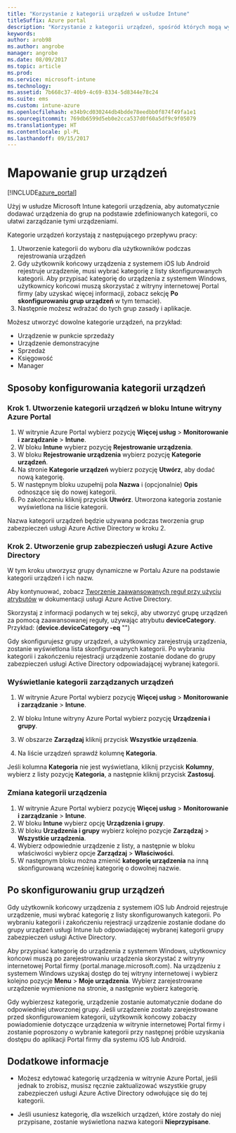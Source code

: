 ```yaml
---
title: "Korzystanie z kategorii urządzeń w usłudze Intune"
titleSuffix: Azure portal
description: "Korzystanie z kategorii urządzeń, spośród których mogą wybierać użytkownicy rejestrujący swoje urządzenia w usłudze Intune."
keywords: 
author: arob98
ms.author: angrobe
manager: angrobe
ms.date: 08/09/2017
ms.topic: article
ms.prod: 
ms.service: microsoft-intune
ms.technology: 
ms.assetid: 7b668c37-40b9-4c69-8334-5d8344e78c24
ms.suite: ems
ms.custom: intune-azure
ms.openlocfilehash: e34b9cd030244db4bdde78eedbb0f874f49fa1e1
ms.sourcegitcommit: 769db6599d5eb0e2cca537d0f60a5df9c9f05079
ms.translationtype: HT
ms.contentlocale: pl-PL
ms.lasthandoff: 09/15/2017
---
```

# <a name="map-device-groups"></a>Mapowanie grup urządzeń


[!INCLUDE[azure_portal](./includes/azure_portal.md)]

Użyj w usłudze Microsoft Intune kategorii urządzenia, aby automatycznie dodawać urządzenia do grup na podstawie zdefiniowanych kategorii, co ułatwi zarządzanie tymi urządzeniami.

Kategorie urządzeń korzystają z następującego przepływu pracy:
1. Utworzenie kategorii do wyboru dla użytkowników podczas rejestrowania urządzeń
3. Gdy użytkownik końcowy urządzenia z systemem iOS lub Android rejestruje urządzenie, musi wybrać kategorię z listy skonfigurowanych kategorii. Aby przypisać kategorię do urządzenia z systemem Windows, użytkownicy końcowi muszą skorzystać z witryny internetowej Portal firmy (aby uzyskać więcej informacji, zobacz sekcję **Po skonfigurowaniu grup urządzeń** w tym temacie).
4. Następnie możesz wdrażać do tych grup zasady i aplikacje.

Możesz utworzyć dowolne kategorie urządzeń, na przykład:
- Urządzenie w punkcie sprzedaży
- Urządzenie demonstracyjne
- Sprzedaż
- Księgowość
- Manager

## <a name="how-to-configure-device-categories"></a>Sposoby konfigurowania kategorii urządzeń

### <a name="step-1---create-device-categories-in-the-intune-blade-of-the-azure-portal"></a>Krok 1. Utworzenie kategorii urządzeń w bloku Intune witryny Azure Portal
1. W witrynie Azure Portal wybierz pozycję **Więcej usług** > **Monitorowanie i zarządzanie** > **Intune**.
3. W bloku **Intune** wybierz pozycję **Rejestrowanie urządzenia**.
3. W bloku **Rejestrowanie urządzenia** wybierz pozycję **Kategorie urządzeń**.
4. Na stronie **Kategorie urządzeń** wybierz pozycję **Utwórz**, aby dodać nową kategorię.
5. W następnym bloku uzupełnij pola **Nazwa** i (opcjonalnie) **Opis** odnoszące się do nowej kategorii.
6. Po zakończeniu kliknij przycisk **Utwórz**. Utworzona kategoria zostanie wyświetlona na liście kategorii.

Nazwa kategorii urządzeń będzie używana podczas tworzenia grup zabezpieczeń usługi Azure Active Directory w kroku 2.

### <a name="step-2---create-azure-active-directory-security-groups"></a>Krok 2. Utworzenie grup zabezpieczeń usługi Azure Active Directory
W tym kroku utworzysz grupy dynamiczne w Portalu Azure na podstawie kategorii urządzeń i ich nazw.

Aby kontynuować, zobacz [Tworzenie zaawansowanych reguł przy użyciu atrybutów](https://azure.microsoft.com/documentation/articles/active-directory-accessmanagement-groups-with-advanced-rules/#using-attributes-to-create-rules-for-device-objects) w dokumentacji usługi Azure Active Directory. 

Skorzystaj z informacji podanych w tej sekcji, aby utworzyć grupę urządzeń za pomocą zaawansowanej reguły, używając atrybutu **deviceCategory**. Przykład: (**device.deviceCategory -eq** "*<the device category name you got from the Azure portal>*")

Gdy skonfigurujesz grupy urządzeń, a użytkownicy zarejestrują urządzenia, zostanie wyświetlona lista skonfigurowanych kategorii. Po wybraniu kategorii i zakończeniu rejestracji urządzenie zostanie dodane do grupy zabezpieczeń usługi Active Directory odpowiadającej wybranej kategorii.

### <a name="how-to-view-the-categories-of-devices-you-manage"></a>Wyświetlanie kategorii zarządzanych urządzeń

1.  W witrynie Azure Portal wybierz pozycję **Więcej usług** > **Monitorowanie i zarządzanie** > **Intune**.

2. W bloku Intune witryny Azure Portal wybierz pozycję **Urządzenia i grupy**.

3.  W obszarze **Zarządzaj** kliknij przycisk **Wszystkie urządzenia**.

4.  Na liście urządzeń sprawdź kolumnę **Kategoria**.

Jeśli kolumna **Kategoria** nie jest wyświetlana, kliknij przycisk **Kolumny**, wybierz z listy pozycję **Kategoria**, a następnie kliknij przycisk **Zastosuj**.

### <a name="to-change-the-category-of-a-device"></a>Zmiana kategorii urządzenia

1. W witrynie Azure Portal wybierz pozycję **Więcej usług** > **Monitorowanie i zarządzanie** > **Intune**.
3. W bloku **Intune** wybierz opcję **Urządzenia i grupy**.
4. W bloku **Urządzenia i grupy** wybierz kolejno pozycje **Zarządzaj** > **Wszystkie urządzenia**.
5. Wybierz odpowiednie urządzenie z listy, a następnie w bloku właściwości wybierz opcje **Zarządzaj** > **Właściwości**.
6. W następnym bloku można zmienić **kategorię urządzenia** na inną skonfigurowaną wcześniej kategorię o dowolnej nazwie.

## <a name="after-you-configure-device-groups"></a>Po skonfigurowaniu grup urządzeń

Gdy użytkownik końcowy urządzenia z systemem iOS lub Android rejestruje urządzenie, musi wybrać kategorię z listy skonfigurowanych kategorii. Po wybraniu kategorii i zakończeniu rejestracji urządzenie zostanie dodane do grupy urządzeń usługi Intune lub odpowiadającej wybranej kategorii grupy zabezpieczeń usługi Active Directory.

Aby przypisać kategorię do urządzenia z systemem Windows, użytkownicy końcowi muszą po zarejestrowaniu urządzenia skorzystać z witryny internetowej Portal firmy (portal.manage.microsoft.com). Na urządzeniu z systemem Windows uzyskaj dostęp do tej witryny internetowej i wybierz kolejno pozycje **Menu** > **Moje urządzenia**. Wybierz zarejestrowane urządzenie wymienione na stronie, a następnie wybierz kategorię. 

Gdy wybierzesz kategorię, urządzenie zostanie automatycznie dodane do odpowiedniej utworzonej grupy. Jeśli urządzenie zostało zarejestrowane przed skonfigurowaniem kategorii, użytkownik końcowy zobaczy powiadomienie dotyczące urządzenia w witrynie internetowej Portal firmy i zostanie poproszony o wybranie kategorii przy następnej próbie uzyskania dostępu do aplikacji Portal firmy dla systemu iOS lub Android.

## <a name="further-information"></a>Dodatkowe informacje
- Możesz edytować kategorię urządzenia w witrynie Azure Portal, jeśli jednak to zrobisz, musisz ręcznie zaktualizować wszystkie grupy zabezpieczeń usługi Azure Active Directory odwołujące się do tej kategorii.

- Jeśli usuniesz kategorię, dla wszelkich urządzeń, które zostały do niej przypisane, zostanie wyświetlona nazwa kategorii **Nieprzypisane**.


